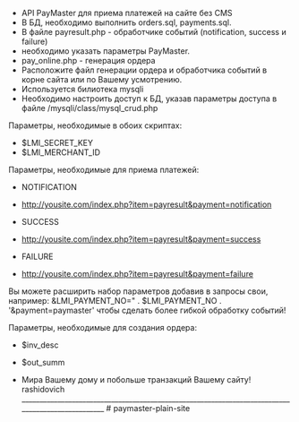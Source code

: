  * API PayMaster для приема платежей на сайте без CMS
 * В БД, необходимо выполнить orders.sql, payments.sql.
 * В файле payresult.php - обработчике событий (notification, success и failure) 
 * необходимо указать параметры PayMaster.
 * pay_online.php -  генерация ордера
 * Расположите файл генерации ордера и обработчика событий в корне сайта или по Вашему усмотрению.
 * Используется билиотека mysqli
 * Необходимо настроить доступ к БД, указав параметры доступа в файле /mysqli/class/mysql_crud.php

 
 
 Параметры, необходимые в обоих скриптах:
 
  * $LMI_SECRET_KEY 
  * $LMI_MERCHANT_ID

 
 Параметры, необходимые для приема платежей:
 
 * NOTIFICATION
 * http://yousite.com/index.php?item=payresult&payment=notification
 
 * SUCCESS
 * http://yousite.com/index.php?item=payresult&payment=success

 * FAILURE
 * http://yousite.com/index.php?item=payresult&payment=failure

 Вы можете расширить набор параметров добавив в запросы свои,
 например: &LMI_PAYMENT_NO=" . $LMI_PAYMENT_NO . '&payment=paymaster'
 чтобы сделать более гибкой обработку событий!
 
 
 Параметры, необходимые для создания ордера:
 
 * $inv_desc
 * $out_summ
 
 
  * Мира Вашему дому и побольше транзакций Вашему сайту!
  rashidovich
__________________________________________________________________________________________________  # paymaster-plain-site

